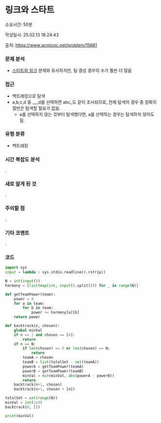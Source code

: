 # 링크와 스타트

소요시간: 50분

작성일시: 25.02.13 18:24:43

출처: https://www.acmicpc.net/problem/15661

### 문제 분석
- [스타트와 링크](../1/스타트와-링크.md) 문제와 유사하지만, 팀 결성 경우의 수가 훨씬 더 많음

### 접근
- 백트래킹으로 탐색
- a,b,c,d 중 ___d를 선택하면 abc_도 같이 조사되므로, 전체 탐색의 경우 중 정확히 절반은 탐색할 필요가 없음.
  - a를 선택하지 않는 것부터 탐색했다면, a를 선택하는 경우는 탐색하지 않아도 됨.

### 유형 분류
- 백트래킹

### 시간 복잡도 분석
.

### 새로 알게 된 것
.

### 주의할 점
.

### 기타 코멘트
.

### 코드
```python
import sys
input = lambda : sys.stdin.readline().rstrip()

N = int(input())
harmony = [list(map(int, input().split())) for _ in range(N)]

def getTeamPower(team):
    power = 0
    for a in team:
        for b in team:
            power += harmony[a][b]
    return power

def backtrack(n, chosen):
    global minVal
    if n == 1 and chosen == [0]:
        return
    if n == N:
        if len(chosen) == 0 or len(chosen) == N:
            return
        teamA = chosen
        teamB = list(totalSet - set(teamA))   
        powerA = getTeamPower(teamA)
        powerB = getTeamPower(teamB)
        minVal = min(minVal, abs(powerA - powerB))
        return
    backtrack(n+1, chosen)
    backtrack(n+1, chosen + [n])

totalSet = set(range(N))
minVal = int(1e9)
backtrack(0, [])

print(minVal)
```